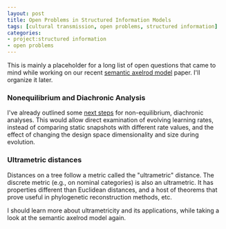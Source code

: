 ```yaml
---
layout: post
title: Open Problems in Structured Information Models
tags: [cultural transmission, open problems, structured information]
categories: 
- project:structured information
- open problems
---
```


This is mainly a placeholder for a long list of open questions that came to mind while working on our recent [semantic axelrod model](http://arxiv.org/abs/1404.5704) paper.  I'll organize it later.

### Nonequilibrium and Diachronic Analysis ###

I've already outlined some [next steps](/structured%20information%20project/2014/04/26/semantic-next-steps.html) for non-equilibrium, diachronic analyses.  This would allow direct examination of evolving learning rates, instead of comparing static snapshots with different rate values, and the effect of changing the design space dimensionality and size during evolution.    

### Ultrametric distances ###

Distances on a tree follow a metric called the "ultrametric" distance.  The discrete metric (e.g., on nominal categories) is also an ultrametric.  It has properties different than Euclidean distances, and a host of theorems that prove useful in phylogenetic reconstruction methods, etc.  

I should learn more about ultrametricity and its applications, while taking a look at the semantic axelrod model again.  





